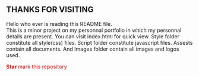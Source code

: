 <h2>THANKS FOR VISITING</h2>
<b></b>Hello who ever is reading this README file.<br>
This is a minor project on my personnal portfolio in which my personnal details are present.
You can visit index.html for quick view.
Style folder constitute all style(css) files.
Script folder constitute javascript files.
Assests contain all documents.
And Images folder contain all images and logos used.</b><br>
<p style="color:red;"><strong>Star </strong>mark this repository</p>
